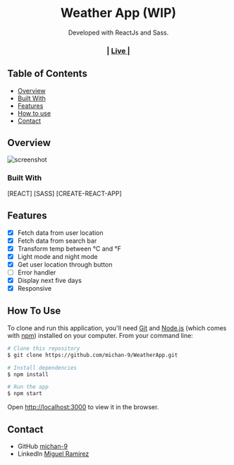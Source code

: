 
<h1 align="center">Weather App (WIP)</h1>

<div align="center">
   Developed with ReactJs and Sass.
</div>

<div align="center">
  <h3>
    <span> | </span>
       <a href="https://weather-183de.web.app/">
      Live
    </a>
    <span> | </span>
  </h3>
</div>

<!-- TABLE OF CONTENTS -->

## Table of Contents

- [Overview](#overview)
- [Built With](#built-with)
- [Features](#features)
- [How to use](#how-to-use)
- [Contact](#contact)

<!-- OVERVIEW -->

## Overview

![screenshot](https://i.imgur.com/az6vgZC.png)

### Built With

 [REACT]
 [SASS]
 [CREATE-REACT-APP]


## Features

- [x] Fetch data from user location
- [x] Fetch data from search bar
- [x] Transform temp between °C and °F
- [x] Light mode and night mode
- [x] Get user location through button
- [ ] Error handler
- [x] Display next five days
- [x] Responsive

## How To Use


To clone and run this application, you'll need [Git](https://git-scm.com) and [Node.js](https://nodejs.org/en/download/) (which comes with [npm](http://npmjs.com)) installed on your computer. From your command line:

```bash
# Clone this repository
$ git clone https://github.com/michan-9/WeatherApp.git

# Install dependencies
$ npm install

# Run the app
$ npm start
```

Open <a href='http://localhost:3000'>http://localhost:3000</a> to view it in the browser.

## Contact

- GitHub [michan-9](https://github.com/michan-9/)
- LinkedIn [Miguel Ramirez](https://www.linkedin.com/in/dinocook/)
